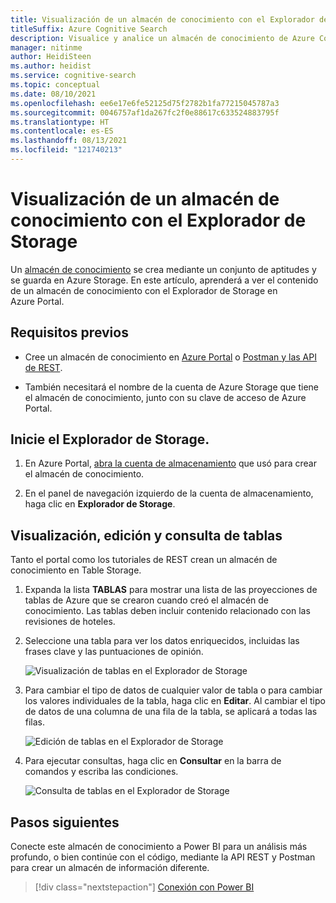 ```yaml
---
title: Visualización de un almacén de conocimiento con el Explorador de Storage
titleSuffix: Azure Cognitive Search
description: Visualice y analice un almacén de conocimiento de Azure Cognitive Search con el Explorador de Storage de Azure Portal.
manager: nitinme
author: HeidiSteen
ms.author: heidist
ms.service: cognitive-search
ms.topic: conceptual
ms.date: 08/10/2021
ms.openlocfilehash: ee6e17e6fe52125d75f2782b1fa77215045787a3
ms.sourcegitcommit: 0046757af1da267fc2f0e88617c633524883795f
ms.translationtype: HT
ms.contentlocale: es-ES
ms.lasthandoff: 08/13/2021
ms.locfileid: "121740213"
---
```

# <a name="view-a-knowledge-store-with-storage-explorer"></a>Visualización de un almacén de conocimiento con el Explorador de Storage

Un [almacén de conocimiento](knowledge-store-concept-intro.md) se crea mediante un conjunto de aptitudes y se guarda en Azure Storage. En este artículo, aprenderá a ver el contenido de un almacén de conocimiento con el Explorador de Storage en Azure Portal.

## <a name="prerequisites"></a>Requisitos previos

+ Cree un almacén de conocimiento en [Azure Portal](knowledge-store-create-portal.md) o [Postman y las API de REST](knowledge-store-create-rest.md).

+ También necesitará el nombre de la cuenta de Azure Storage que tiene el almacén de conocimiento, junto con su clave de acceso de Azure Portal.

## <a name="start-storage-explorer"></a>Inicie el Explorador de Storage.

1. En Azure Portal, [abra la cuenta de almacenamiento](https://ms.portal.azure.com/#blade/HubsExtension/BrowseResourceBlade/resourceType/Microsoft.Storage%2storageAccounts/) que usó para crear el almacén de conocimiento.

1. En el panel de navegación izquierdo de la cuenta de almacenamiento, haga clic en **Explorador de Storage**.

## <a name="view-edit-and-query-tables"></a>Visualización, edición y consulta de tablas

Tanto el portal como los tutoriales de REST crean un almacén de conocimiento en Table Storage.

1. Expanda la lista **TABLAS** para mostrar una lista de las proyecciones de tablas de Azure que se crearon cuando creó el almacén de conocimiento. Las tablas deben incluir contenido relacionado con las revisiones de hoteles.

1. Seleccione una tabla para ver los datos enriquecidos, incluidas las frases clave y las puntuaciones de opinión.

   ![Visualización de tablas en el Explorador de Storage](media/knowledge-store-view-storage-explorer/storage-explorer-tables.png "Visualización de tablas en el Explorador de Storage")

1. Para cambiar el tipo de datos de cualquier valor de tabla o para cambiar los valores individuales de la tabla, haga clic en **Editar**. Al cambiar el tipo de datos de una columna de una fila de la tabla, se aplicará a todas las filas.

   ![Edición de tablas en el Explorador de Storage](media/knowledge-store-view-storage-explorer/storage-explorer-edit-table.png "Edición de tablas en el Explorador de Storage")

1. Para ejecutar consultas, haga clic en **Consultar** en la barra de comandos y escriba las condiciones.  

   ![Consulta de tablas en el Explorador de Storage](media/knowledge-store-view-storage-explorer/storage-explorer-query-table.png "Consulta de tablas en el Explorador de Storage")

## <a name="next-steps"></a>Pasos siguientes

Conecte este almacén de conocimiento a Power BI para un análisis más profundo, o bien continúe con el código, mediante la API REST y Postman para crear un almacén de información diferente.

> [!div class="nextstepaction"]
> [Conexión con Power BI](knowledge-store-connect-power-bi.md)
